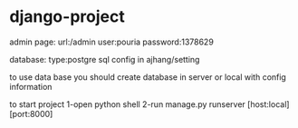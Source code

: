 # django-project

admin page:
  url:/admin
  user:pouria
  password:1378629
  
  
database:
  type:postgre sql
  config in ajhang/setting
  
to use data base you should create database in server or local with config information

to start project
1-open python shell 
2-run manage.py runserver [host:local][port:8000]
